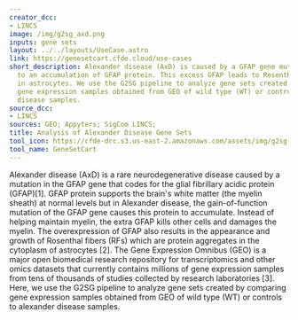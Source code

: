 ```yaml
---
creator_dcc:
- LINCS
image: /img/g2sg_axd.png
inputs: gene sets
layout: ../../layouts/UseCase.astro
link: https://genesetcart.cfde.cloud/use-cases
short_description: Alexander disease (AxD) is caused by a GFAP gene mutation, leading
  to an accumulation of GFAP protein. This excess GFAP leads to Rosenthal fibers (RFs)
  in astrocytes. We use the G2SG pipeline to analyze gene sets created by comparing
  gene expression samples obtained from GEO of wild type (WT) or controls to Alexander
  disease samples.
source_dcc:
- LINCS
sources: GEO; Appyters; SigCom LINCS;
title: Analysis of Alexander Disease Gene Sets
tool_icon: https://cfde-drc.s3.us-east-2.amazonaws.com/assets/img/g2sg-logo.png
tool_name: GeneSetCart
---
```

Alexander disease (AxD) is a rare neurodegenerative disease caused by a mutation in the GFAP gene that codes for the glial fibrillary acidic protein (GFAP)[1]. GFAP protein supports the brain's white matter (the myelin sheath) at normal levels but in Alexander disease, the gain-of-function mutation of the GFAP gene causes this protein to accumulate. Instead of helping maintain myelin, the extra GFAP kills other cells and damages the myelin. The overexpression of GFAP also results in the appearance and growth of Rosenthal fibers (RFs) which are protein aggregates in the cytoplasm of astrocytes [2]. The Gene Expression Omnibus (GEO) is a major open biomedical research repository for transcriptomics and other omics datasets that currently contains millions of gene expression samples from tens of thousands of studies collected by research laboratories [3]. Here, we use the G2SG pipeline to analyze gene sets created by comparing gene expression samples obtained from GEO of wild type (WT) or controls to alexander disease samples.